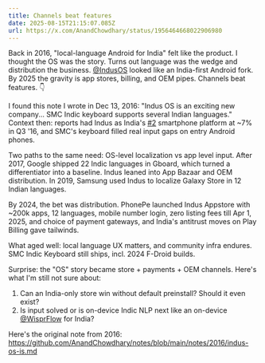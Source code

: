 ```yaml
---
title: Channels beat features
date: 2025-08-15T21:15:07.085Z
url: https://x.com/AnandChowdhary/status/1956464668022906980
---
```


Back in 2016, "local-language Android for India" felt like the product. I thought the OS was the story. Turns out language was the wedge and distribution the business. [@IndusOS](https://x.com/IndusOS) looked like an India-first Android fork. By 2025 the gravity is app stores, billing, and OEM pipes. Channels beat features. 👇  
  
I found this note I wrote in Dec 13, 2016: "Indus OS is an exciting new company... SMC Indic keyboard supports several Indian languages." Context then: reports had Indus as India's [#2](https://x.com/hashtag/2) smartphone platform at \~7% in Q3 '16, and SMC's keyboard filled real input gaps on entry Android phones.  
  
Two paths to the same need: OS-level localization vs app level input. After 2017, Google shipped 22 Indic languages in Gboard, which turned a differentiator into a baseline. Indus leaned into App Bazaar and OEM distribution. In 2019, Samsung used Indus to localize Galaxy Store in 12 Indian languages.  
  
By 2024, the bet was distribution. PhonePe launched Indus Appstore with \~200k apps, 12 languages, mobile number login, zero listing fees till Apr 1, 2025, and choice of payment gateways, and India's antitrust moves on Play Billing gave tailwinds.  
  
What aged well: local language UX matters, and community infra endures. SMC Indic Keyboard still ships, incl. 2024 F-Droid builds.  
  
Surprise: the "OS" story became store + payments + OEM channels. Here's what I'm still not sure about:  
1) Can an India-only store win without default preinstall? Should it even exist?  
2) Is input solved or is on-device Indic NLP next like an on-device [@WisprFlow](https://x.com/WisprFlow) for India?  
  
Here's the original note from 2016: <https://github.com/AnandChowdhary/notes/blob/main/notes/2016/indus-os-is.md>
